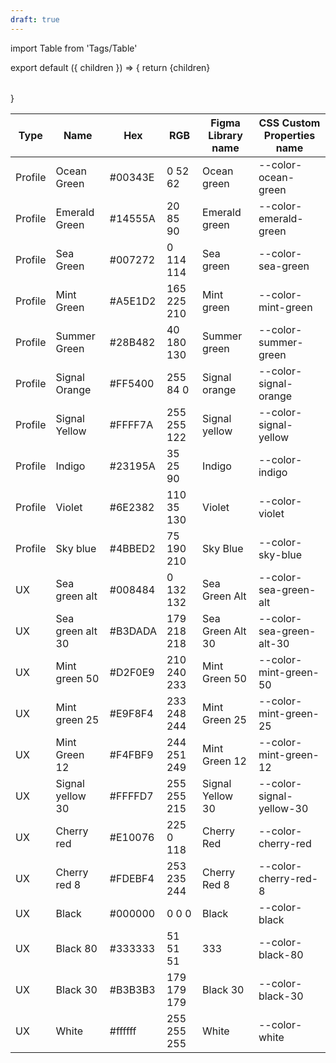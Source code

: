```yaml
---
draft: true
---
```


import Table from 'Tags/Table'

<!-- prettier-ignore-start -->

export default ({ children }) => {
  return <Table>{children}</Table>
}

<!-- prettier-ignore-end -->

<!-- This is the Source of the Colors Table -->

<table>
  <thead>
    <tr>
      <th>Type</th>
      <th>Name</th>
      <th>Hex</th>
      <th>RGB</th>
      <th>Figma Library name</th>
      <th>CSS Custom Properties name</th>
  </tr>
</thead>
<tbody>
<tr>
  <td>Profile</td>
  <td>Ocean Green</td>
  <td>#00343E</td>
  <td>0 52 62</td>
  <td>Ocean green</td>
  <td>--color-ocean-green</td>
  </tr>
<tr>
  <td>Profile</td>
  <td>Emerald Green</td>
  <td>#14555A</td>
  <td>20 85 90</td>
  <td>Emerald green</td>
  <td>--color-emerald-green</td>
  </tr>
  <tr>
    <td>Profile</td>
    <td>Sea Green</td>
    <td>#007272</td>
    <td>0 114 114</td>
    <td>Sea green</td>
    <td>--color-sea-green</td>
  </tr>
  <tr>
    <td>Profile</td>
    <td>Mint Green</td>
    <td>#A5E1D2</td>
    <td>165 225 210</td>
    <td>Mint green</td>
    <td>--color-mint-green</td>
  </tr>
  <tr>
    <td>Profile</td>
    <td>Summer Green</td>
    <td>#28B482</td>
    <td>40 180 130</td>
    <td>Summer green</td>
    <td>--color-summer-green</td>
  </tr>
  <tr>
    <td>Profile</td>
    <td>Signal Orange</td>
    <td>#FF5400</td>
    <td>255 84 0</td>
    <td>Signal orange</td>
    <td>--color-signal-orange</td>
  </tr>
  <tr>
    <td>Profile</td>
    <td>Signal Yellow</td>
    <td>#FFFF7A</td>
    <td>255 255 122</td>
    <td>Signal yellow</td>
    <td>--color-signal-yellow</td>
  </tr>
  <tr>
    <td>Profile</td>
    <td>Indigo</td>
    <td>#23195A</td>
    <td>35 25 90</td>
    <td>Indigo</td>
    <td>--color-indigo</td>
  </tr>
  <tr>
    <td>Profile</td>
    <td>Violet</td>
    <td>#6E2382</td>
    <td>110 35 130</td>
    <td>Violet</td>
    <td>--color-violet</td>
  </tr>
  <tr>
    <td>Profile</td>
    <td>Sky blue</td>
    <td>#4BBED2</td>
    <td>75 190 210</td>
    <td>Sky Blue</td>
    <td>--color-sky-blue</td>
  </tr>
  <tr>
    <td>UX</td>
    <td>Sea green alt</td>
    <td>#008484</td>
    <td>0 132 132</td>
    <td>Sea Green Alt</td>
    <td>--color-sea-green-alt</td>
  </tr>
  <tr>
  <td>UX</td>
  <td>Sea green alt 30</td>
  <td>#B3DADA</td>
  <td>179 218 218</td>
  <td>Sea Green Alt 30</td>
  <td>--color-sea-green-alt-30</td>
  </tr>
  <tr>
    <td>UX</td>
    <td>Mint green 50</td>
    <td>#D2F0E9</td>
    <td>210 240 233</td>
    <td>Mint Green 50</td>
    <td>--color-mint-green-50</td>
  </tr>
  <tr>
    <td>UX</td>
    <td>Mint green 25</td>
    <td>#E9F8F4</td>
    <td>233 248 244</td>
    <td>Mint Green 25</td>
    <td>--color-mint-green-25</td>
  </tr>
  <tr>
  <td>UX</td>
  <td>Mint Green 12</td>
  <td>#F4FBF9</td>
  <td>244 251 249</td>
  <td>Mint Green 12</td>
  <td>--color-mint-green-12</td>
  </tr>
  <tr>
  <td>UX</td>
  <td>Signal yellow 30</td>
  <td>#FFFFD7</td>
  <td>255 255 215</td>
  <td>Signal Yellow 30</td>
  <td>--color-signal-yellow-30</td>
  </tr>
  <tr>
  <td>UX</td>
  <td>Cherry red</td>
  <td>#E10076</td>
  <td>225 0 118</td>
  <td>Cherry Red</td>
  <td>--color-cherry-red</td>
  </tr>
  <tr>
  <td>UX</td>
  <td>Cherry red 8</td>
  <td>#FDEBF4</td>
  <td>253 235 244</td>
  <td>Cherry Red 8</td>
  <td>--color-cherry-red-8</td>
  </tr>
  <tr>
  <td>UX</td>
  <td>Black</td>
  <td>#000000</td>
  <td>0 0 0</td>
  <td>Black</td>
  <td>--color-black</td>
  </tr>
  <tr>
  <td>UX</td>
  <td>Black 80</td>
  <td>#333333</td>
  <td>51 51 51</td>
  <td>333</td>
  <td>--color-black-80</td>
  </tr>
  <tr>
  <td>UX</td>
  <td>Black 30</td>
  <td>#B3B3B3</td>
  <td>179 179 179</td>
  <td>Black 30</td>
  <td>--color-black-30</td>
  </tr>
  <tr>
  <td>UX</td>
  <td>White</td>
  <td>#ffffff</td>
  <td>255 255 255</td>
  <td>White</td>
  <td>--color-white</td>
  </tr>
</tbody>
</table>
